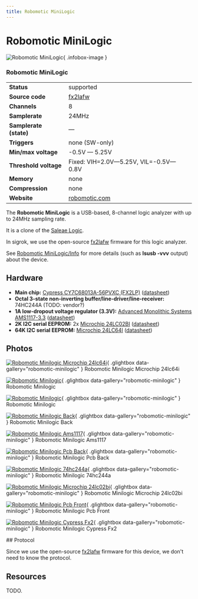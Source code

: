 ```yaml
---
title: Robomotic MiniLogic
---
```


# Robomotic MiniLogic

<div class="infobox" markdown>

![Robomotic MiniLogic](./img/Robomotic_minilogic_microchip_24lc64i.jpg){ .infobox-image }

### Robomotic MiniLogic

| | |
|---|---|
| **Status** | supported |
| **Source code** | [fx2lafw](https://github.com/OpenTraceLab/OpenTraceCapture/tree/main/src/hardware/fx2lafw) |
| **Channels** | 8 |
| **Samplerate** | 24MHz |
| **Samplerate (state)** | — |
| **Triggers** | none (SW-only) |
| **Min/max voltage** | -0.5V — 5.25V |
| **Threshold voltage** | Fixed: VIH=2.0V—5.25V, VIL=-0.5V—0.8V |
| **Memory** | none |
| **Compression** | none |
| **Website** | [robomotic.com](http://buglogic.robomotic.com) |

</div>

The **Robomotic MiniLogic** is a USB-based, 8-channel logic analyzer with up to 24MHz sampling rate.

It is a clone of the [Saleae Logic](https://sigrok.org/wiki/Saleae_Logic).

In sigrok, we use the open-source [fx2lafw](https://sigrok.org/wiki/Fx2lafw) firmware for this logic analyzer.

See [Robomotic MiniLogic/Info](https://sigrok.org/wiki/Robomotic_MiniLogic/Info) for more details (such as **lsusb -vvv** output) about the device.

## Hardware
- **Main chip:** [Cypress CY7C68013A-56PVXC (FX2LP)](http://www.cypress.com/?rID=38801) ([datasheet](http://www.cypress.com/?docID=34060))
- **Octal 3-state non-inverting buffer/line-driver/line-receiver:** 74HC244A (TODO: vendor?)
- **1A low-dropout voltage regulator (3.3V):** [Advanced Monolithic Systems AMS1117-3.3](http://www.advanced-monolithic.com/products/voltreg.html#1117) ([datasheet](http://www.advanced-monolithic.com/pdf/ds1117.pdf))
- **2K I2C serial EEPROM:** 2x [Microchip 24LC02BI](https://www.microchip.com/wwwproducts/Devices.aspx?dDocName=en010810) ([datasheet](http://ww1.microchip.com/downloads/en/DeviceDoc/21709J.pdf))
- **64K I2C serial EEPROM:** [Microchip 24LC64I](https://www.microchip.com/wwwproducts/Devices.aspx?dDocName=en010831) ([datasheet](http://ww1.microchip.com/downloads/en/DeviceDoc/21189S.pdf))

## Photos

<div class="photo-grid" markdown>

[![Robomotic Minilogic Microchip 24lc64i](./img/Robomotic_minilogic_microchip_24lc64i.jpg)](./img/Robomotic_minilogic_microchip_24lc64i.jpg "Robomotic Minilogic Microchip 24lc64i"){ .glightbox data-gallery="robomotic-minilogic" }
<span class="caption">Robomotic Minilogic Microchip 24lc64i</span>

[![Robomotic Minilogic](./img/Robomotic_minilogic.jpg)](./img/Robomotic_minilogic.jpg "Robomotic Minilogic"){ .glightbox data-gallery="robomotic-minilogic" }
<span class="caption">Robomotic Minilogic</span>

[![Robomotic Minilogic](./img/Robomotic_minilogic.png)](./img/Robomotic_minilogic.png "Robomotic Minilogic"){ .glightbox data-gallery="robomotic-minilogic" }
<span class="caption">Robomotic Minilogic</span>

[![Robomotic Minilogic Back](./img/Robomotic_minilogic_back.jpg)](./img/Robomotic_minilogic_back.jpg "Robomotic Minilogic Back"){ .glightbox data-gallery="robomotic-minilogic" }
<span class="caption">Robomotic Minilogic Back</span>

[![Robomotic Minilogic Ams1117](./img/Robomotic_minilogic_ams1117.jpg)](./img/Robomotic_minilogic_ams1117.jpg "Robomotic Minilogic Ams1117"){ .glightbox data-gallery="robomotic-minilogic" }
<span class="caption">Robomotic Minilogic Ams1117</span>

[![Robomotic Minilogic Pcb Back](./img/Robomotic_minilogic_pcb_back.jpg)](./img/Robomotic_minilogic_pcb_back.jpg "Robomotic Minilogic Pcb Back"){ .glightbox data-gallery="robomotic-minilogic" }
<span class="caption">Robomotic Minilogic Pcb Back</span>

[![Robomotic Minilogic 74hc244a](./img/Robomotic_minilogic_74hc244a.jpg)](./img/Robomotic_minilogic_74hc244a.jpg "Robomotic Minilogic 74hc244a"){ .glightbox data-gallery="robomotic-minilogic" }
<span class="caption">Robomotic Minilogic 74hc244a</span>

[![Robomotic Minilogic Microchip 24lc02bi](./img/Robomotic_minilogic_microchip_24lc02bi.jpg)](./img/Robomotic_minilogic_microchip_24lc02bi.jpg "Robomotic Minilogic Microchip 24lc02bi"){ .glightbox data-gallery="robomotic-minilogic" }
<span class="caption">Robomotic Minilogic Microchip 24lc02bi</span>

[![Robomotic Minilogic Pcb Front](./img/Robomotic_minilogic_pcb_front.jpg)](./img/Robomotic_minilogic_pcb_front.jpg "Robomotic Minilogic Pcb Front"){ .glightbox data-gallery="robomotic-minilogic" }
<span class="caption">Robomotic Minilogic Pcb Front</span>

[![Robomotic Minilogic Cypress Fx2](./img/Robomotic_minilogic_cypress_fx2.jpg)](./img/Robomotic_minilogic_cypress_fx2.jpg "Robomotic Minilogic Cypress Fx2"){ .glightbox data-gallery="robomotic-minilogic" }
<span class="caption">Robomotic Minilogic Cypress Fx2</span>

</div>
## Protocol

Since we use the open-source [fx2lafw](https://sigrok.org/wiki/Fx2lafw) firmware for this device, we don't need to know the protocol.

## Resources

TODO.


